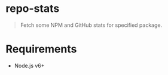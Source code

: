 # repo-stats

> Fetch some NPM and GitHub stats for specified package.

# Requirements

- Node.js v6+

